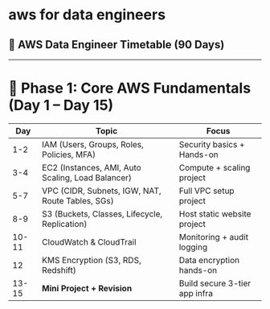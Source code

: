 # aws for data engineers

## 📅 AWS Data Engineer Timetable (90 Days)

---

# 🔹 Phase 1: Core AWS Fundamentals (Day 1 – Day 15)

| Day   | Topic                                             | Focus                         |
| ----- | ------------------------------------------------- | ----------------------------- |
| 1-2   | IAM (Users, Groups, Roles, Policies, MFA)         | Security basics + Hands-on    |
| 3-4   | EC2 (Instances, AMI, Auto Scaling, Load Balancer) | Compute + scaling project     |
| 5-7   | VPC (CIDR, Subnets, IGW, NAT, Route Tables, SGs)  | Full VPC setup project        |
| 8-9   | S3 (Buckets, Classes, Lifecycle, Replication)     | Host static website project   |
| 10-11 | CloudWatch & CloudTrail                           | Monitoring + audit logging    |
| 12    | KMS Encryption (S3, RDS, Redshift)                | Data encryption hands-on      |
| 13-15 | **Mini Project + Revision**                       | Build secure 3-tier app infra |

